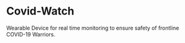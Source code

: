 # Covid-Watch
Wearable Device for real time monitoring to ensure safety of frontline COVID-19 Warriors.
